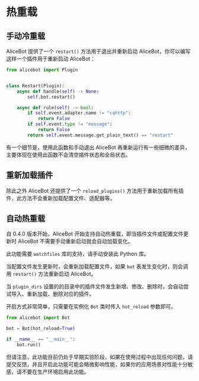 # 热重载

## 手动冷重载

AliceBot 提供了一个 `restart()` 方法用于退出并重新启动 AliceBot，你可以编写这样一个插件用于重新启动 AliceBot：

```python
from alicebot import Plugin


class Restart(Plugin):
    async def handle(self) -> None:
        self.bot.restart()

    async def rule(self) -> bool:
        if self.event.adapter.name != "cqhttp":
            return False
        if self.event.type != "message":
            return False
        return self.event.message.get_plain_text() == "restart"

```

有一个细节是，使用此函数和手动退出 AliceBot 再重新运行有一些细微的差异，主要体现在使用此函数不会清空插件状态和全局状态。

## 重新加载插件

除此之外 AliceBot 还提供了一个 `reload_plugins()` 方法用于重新加载所有插件，此方法不会重新加载配置文件、适配器等。

## 自动热重载

自 0.4.0 版本开始，AliceBot 开始支持自动热重载，即当插件文件或配置文件更新时 AliceBot 不需要手动重新启动就会自动加载变化。

此功能需要 `watchfiles` 库的支持，请手动安装此 Python 库。

当配置文件发生更新时，会重新加载配置文件，如果 `bot` 表发生变化时，则会调用 `restart()` 方法重新启动 AliceBot。

当 `plugin_dirs` 设置的的目录中的插件文件发生新增、修改、删除时，会自动尝试导入、重新加载、删除对应的插件。

开启方式非常简单，只需要在实例化 `Bot` 类时传入 `hot_reload` 参数即可。

```python
from alicebot import Bot

bot = Bot(hot_reload=True)

if __name__ == "__main__":
    bot.run()

```

但请注意，此功能目前仍处于早期实验阶段，如果在使用过程中出现任何问题，请提交反馈，并且开启此功能可能会略微影响性能，如果你的应用场景对性能十分敏感，请不要在生产环境启用此功能。
